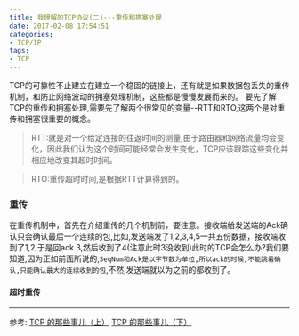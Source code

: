 ```yaml
---
title: 我理解的TCP协议(二)---重传和拥塞处理
date: 2017-02-08 17:54:51
categories: 
- TCP/IP
tags:
- TCP
---
```

TCP的可靠性不止建立在建立一个稳固的链接上，还有就是如果数据包丢失的重传机制，和防止网络波动的拥塞处理机制，这些都是慢慢发展而来的。
要先了解TCP的重传和拥塞处理,需要先了解两个很常见的变量--RTT和RTO,这两个是对重传和拥塞很重要的概念。
>RTT:就是对一个给定连接的往返时间的测量,由于路由器和网络流量均会变化，因此我们认为这个时间可能经常会发生变化，TCP应该跟踪这些变化并相应地改变其超时时间。  

>RTO:重传超时时间,是根据RTT计算得到的。   

### 重传
在重传机制中，首先在介绍重传的几个机制前，要注意。接收端给发送端的Ack确认只会确认最后一个连续的包,比如,发送端发了1,2,3,4,5一共五份数据，接收端收到了1,2,于是回ack 3,然后收到了4(注意此时3没收到)此时的TCP会怎么办?我们要知道,因为正如前面所说的,`SeqNum和Ack是以字节数为单位,所以ack的时候,不能跳着确认,只能确认最大的连续收到的包`,不然,发送端就以为之前的都收到了。
#### 超时重传


----  
参考:
[TCP 的那些事儿（上）](http://coolshell.cn/articles/11564.html)
[TCP 的那些事儿（下）](http://coolshell.cn/articles/11609.html)

